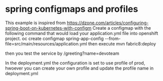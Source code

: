 # spring configmaps and profiles

This example is inspired from https://dzone.com/articles/configuring-spring-boot-on-kubernetes-with-configm
Create a configmap with the following command that would load your application.yml file into openshift project. 
oc create configmap spring-app-config --from-file=src/main/resources/application.yml
then execute mvn fabric8:deploy

then you test the service by <hostname>/greeting?name=devoteam

In the deployment.yml the configuration is set to use profile of prod, hwoever you can create your own profile and update the profile name in deployment.yml
